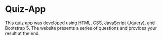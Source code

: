 # Quiz-App


This quiz app was developed using HTML, CSS, JavaScript (Jquery), and Bootstrap 5. The website presents a series of questions and provides your result at the end.

